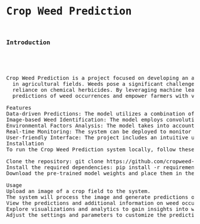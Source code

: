 <pre>
<h1>Crop Weed Prediction</h1>
<h3>Introduction</h3>
  <p>
Crop Weed Prediction is a project focused on developing an advanced solution for predicting and managing weed occurrences 
  in agricultural fields. Weeds pose a significant challenge to crop cultivation, leading to reduced crop yields and increased 
  reliance on chemical herbicides. By leveraging machine learning and deep learning techniques, this project aims to provide accurate 
  predictions of weed occurrences and empower farmers with valuable insights for effective weed management.

Features
Data-driven Predictions: The model utilizes a combination of historical agricultural data, satellite imagery, and deep learning techniques to predict weed occurrences in crop fields.
Image-based Weed Identification: The model employs convolutional neural networks (CNNs) to analyze images and identify different weed species, enabling precise weed identification and classification.
Environmental Factors Analysis: The model takes into account various environmental factors such as weather conditions, soil properties, and crop characteristics to improve the accuracy of weed occurrence predictions.
Real-time Monitoring: The system can be deployed to monitor crop fields in real-time, providing farmers with timely information on weed outbreaks and enabling proactive weed management strategies.
User-friendly Interface: The project includes an intuitive user interface that allows users to interact with the system, visualize predictions, and access valuable insights for decision-making.
Installation
To run the Crop Weed Prediction system locally, follow these steps:

Clone the repository: git clone https://github.com/cropweed-prediction.git
Install the required dependencies: pip install -r requirements.txt
Download the pre-trained model weights and place them in the designated directory.

Usage
Upload an image of a crop field to the system.
The system will process the image and generate predictions on the presence and types of weeds.
View the predictions and additional information on weed occurrences, environmental factors, and recommended weed management strategies.
Explore visualizations and analytics to gain insights into weed patterns and trends.
Adjust the settings and parameters to customize the prediction process according to specific needs. </p></pre>
